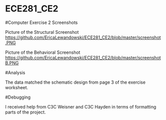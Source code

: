 ECE281_CE2
==========

#Computer Exercise 2 Screenshots

Picture of the Structural Screenshot
https://github.com/EricaLewandowski/ECE281_CE2/blob/master/screenshot.PNG 

Picture of the Behavioral Screenshot
https://github.com/EricaLewandowski/ECE281_CE2/blob/master/screenshotB.PNG

#Analysis

The data matched the schematic design from page 3 of the exercise worksheet. 

#Debugging

I received help from C3C Weisner and C3C Hayden in terms of formatting parts of the project.

